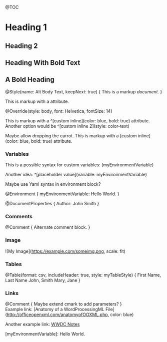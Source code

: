 @TOC
            
# Heading 1
            
## Heading 2
            
## Heading With **Bold** Text
            
## **A Bold Heading**
            
@Style(name: Alt Body Text, keepNext: true) {
    This is a markup *document*.
}
            
This is markup with a *<style color="blue">**custom inline**</style>* attribute.

<style name="Alt Body Text">
This markup has style overridden
</style>

@Override(style: body, font: Helvetica, fontSize: 14)

This is markup with a ^[custom inline](color: blue, bold: true) attribute. Another option would be ^[custom inline 2](style: color-text)

Maybe allow dropping the carrot. This is markup with a [custom inline](color: blue, bold: true) attribute.

### Variables

This is a possible syntax for custom variables: \(myEnvironmentVariable)

Another idea: ^[placeholder value](variable: myEnvironmentVariable)

Maybe use Yaml syntax in environment block?

@Environment {
    myEnvironmentVariable: Hello World.
}

@DocumentProperties {
    Author: John Smith
}

### Comments

[This is a comment that will be hidden.]: # 

@Comment { 
    Alternate comment block.
}

### Image

[Maybe extend cmark to add parameters?]: #
![My Image](https://example.com/someimg.png, scale: fit)

### Tables

@Table(format: csv, includeHeader: true, style: myTableStyle) {
    First Name, Last Name
    John, Smith
    Mary, Jane
}

### Links
   
@Comment { Maybe extend cmark to add parameters? }            
Example link: [Anatomy of a WordProcessingML File](http://officeopenxml.com/anatomyofOOXML.php, color: blue)
            
Another example link: [WWDC Notes][wwdc-notes]
          
[wwdc-notes]: https://www.wwdcnotes.com/notes/wwdc21/10109/ "WWDC Notes"

[MyStyle]: style (color: blue)

[myEnvironmentVariable]: Hello World.
